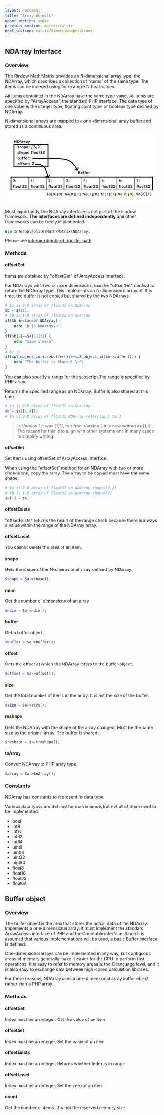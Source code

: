 ```yaml
---
layout: document
title: "Array objects"
upper_section: index
previous_section: matrix/matrix
next_section: matrix/dimensionoperations
---
```

NDArray Interface
-----------------
### Overview
The Rindow Math Matrix provides an N-dimensional array type, the NDArray, which describes a collection of “items” of the same type. The items can be indexed using for example N float values.

All items contained in the NDArray have the same type value. All items are specified by "ArrayAccess", the standard PHP interface. The data type of one value is the integer type, floating point type, or boolean type defined by NDArray.

N-dimensional arrays are mapped to a one-dimensional array buffer and stored as a continuous area.

![NDArray](images/ndarray.png)

Most importantly, the NDArray interface is not part of the Rindow framework. **The interfaces are defined independently** and other frameworks can be freely implemented.

```php
use Interop\Polite\Math\Matrix\NDArray;
```

Please see [interop-phpobjects/polite-math](https://github.com/interop-phpobjects/polite-math)

### Methods

#### offsetGet
Items are obtained by "offsetGet" of ArrayAccess interface.

For NDArrays with two or more dimensions, use the "offsetGet" method to return the NDArray type. This implements an N-dimensional array.
At this time, the buffer is not copied but shared by the two NDArrays.

```php
# $a is 2-D array of float32 on NDArray
$b = $a[1];
# $b is 1-D array of float32 on NDArray
if($b instaceof NDArray) {
    echo "b is NDArray\n";
}
if($b[2]==$a[1][2]) {
    echo "Same item\n"
}
# $c is
if(spl_object_id($a->buffer())==spl_object_id($b->buffer())) {
    echo "The buffer is Shared!!\n";
}
```

You can also specify a range for the subscript.The range is specified by PHP array.

Returns the specified range as an NDArray. Buffer is also shared at this time.

```php
# $a is 2-D array of float32 on NDArray
$b = $a[[1,4]];
# $b is 2-D array of float32 NDArray referring 1 to 3
```

> In Version 1 it was [1,3], but from Version 2 it is now written as [1,4]. 
> The reason for this is to align with other systems and in many cases to simplify writing.


#### offsetSet
Set items using offsetSet of ArrayAccess interface.

When using the "offsetSet" method for an NDArray with two or more dimensions, copy the array.
The array to be copied must have the same shape.

```php
# $a is 2-D array of float32 on NDArray shape=[3,2]
# $b is 1-D array of float32 on NDArray shape=[2]
$a[1] = $b;
```

#### offsetExists
"offsetExists" returns the result of the range check because there is always a value within the range of the NDArray array.

#### offsetUnset
You cannot delete the area of an item.

#### shape
Gets the shape of the N-dimensional array defined by NDarray.

```php
$shape = $a->shape();
```

#### ndim
Get the number of dimensions of an array

```php
$ndim = $a->ndim();
```

#### buffer
Get a buffer object.

```php
$buffer = $a->buffer();
```

#### offset
Gets the offset at which the NDArray refers to the buffer object.

```php
$offset = $a->offset();
```

#### size
Get the total number of items in the array. It is not the size of the buffer.

```php
$size = $a->size();
```

#### reshape
Gets the NDArray with the shape of the array changed. Must be the same size as the original array. The buffer is shared.

```php
$reshape = $a->reshape();
```

#### toArray
Convert NDArray to PHP array type.

```php
$array = $a->toArray();
```

### Constants
NDArray has constants to represent its data type.

Various data types are defined for convenience, but not all of them need to be implemented.

- bool
- int8
- int16
- int32
- int64
- uint8
- uint16
- uint32
- uint64
- float8
- float16
- float32
- float64


Buffer object
-------------
### Overview
The buffer object is the area that stores the actual data of the NDArray. Implements a one-dimensional array.
It must implement the standard ArrayAccess interface of PHP and the Countable interface.
Since it is assumed that various implementations will be used, a basic Buffer interface is defined.

One-dimensional arrays can be implemented in any way, but contiguous areas of memory generally make it easier for the CPU to perform fast operations. It is easy to refer to memory areas at the C language level, and it is also easy to exchange data between high-speed calculation libraries.


For these reasons, NDArray uses a one-dimensional array buffer object rather than a PHP array.

### Methods

#### offsetGet
Index must be an integer.
Get the value of an item


#### offsetSet
Index must be an integer.
Set the value of an item

#### offsetExists
Index must be an integer.
Returns whether Index is in range

#### offsetUnset
Index must be an integer.
Set the zero of an item

#### count
Get the number of items. It is not the reserved memory size.
